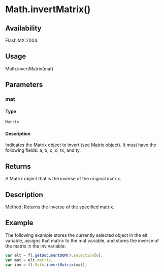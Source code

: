 # Math.invertMatrix()

## Availability

Flash MX 2004.

## Usage

Math.invertMatrix(mat)

## Parameters

### **mat**

#### Type

```typescript
Matrix
```

#### Description

Indicates the Matrix object to invert (see [Matrix object](../Matrix_object/Matrix_summary.md)). It must have the following fields: a, b, c, d, tx, and ty.

## Returns

A Matrix object that is the inverse of the original matrix.

## Description

Method; Returns the inverse of the specified matrix.

## Example

The following example stores the currently selected object in the elt variable, assigns that matrix to the mat variable, and stores the inverse of the matrix in the inv variable:

```javascript
var elt = fl.getDocumentDOM().selection[0];
var mat = elt.matrix;
var inv = fl.Math.invertMatrix(mat);
```
